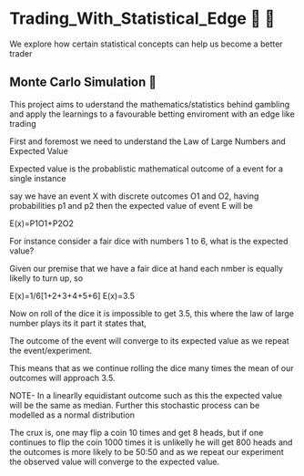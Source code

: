# Trading_With_Statistical_Edge 💸 🤑
We explore how certain statistical concepts can help us become a better trader


## Monte Carlo Simulation 🎲
This project aims to uderstand the mathematics/statistics behind gambling and apply the learnings to a favourable betting enviroment with an edge like trading

First and foremost we need to understand the Law of Large Numbers and Expected Value

Expected value is the probablistic mathematical outcome of a event for a single instance

say we have an event X with discrete outcomes O1 and O2, having probabilities p1 and p2 then the expected value of event E will be

E(x)=P1O1+P2O2

For instance consider a fair dice with numbers 1 to 6, what is the expected value?

Given our premise that we have a fair dice at hand each nmber is equally likelly to turn up, so

E(x)=1/6[1+2+3+4+5+6] E(x)=3.5

Now on roll of the dice it is impossible to get 3.5, this where the law of large number plays its it part it states that,

The outcome of the event will converge to its expected value as we repeat the event/experiment.

This means that as we continue rolling the dice many times the mean of our outcomes will approach 3.5.

NOTE- In a linearlly equidistant outcome such as this the expected value will be the same as median. Further this stochastic process can be modelled as a normal distribution

The crux is, one may flip a coin 10 times and get 8 heads, but if one continues to flip the coin 1000 times it is unlikelly he will get 800 heads and the outcomes is more likely to be 50:50 and as we repeat our experiment the observed value will converge to the expected value.
